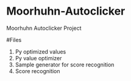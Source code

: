 # Moorhuhn-Autoclicker
Moorhuhn Autoclicker Project

#Files
1. Py optimized values
2. Py value optimizer
3. Sample generator for score recognition
4. Score recognition

